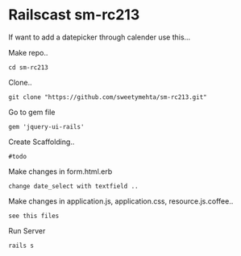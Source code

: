 Railscast sm-rc213
===================

If want to add a datepicker through calender use this...

Make repo..
```
cd sm-rc213
```

Clone..
```
git clone "https://github.com/sweetymehta/sm-rc213.git"
```
Go to gem file
```
gem 'jquery-ui-rails'
```

Create Scaffolding..
```
#todo
```
Make changes in form.html.erb 
```
change date_select with textfield ..
```
Make changes in application.js, application.css, resource.js.coffee..
```
see this files
```
Run Server
```
rails s
```
